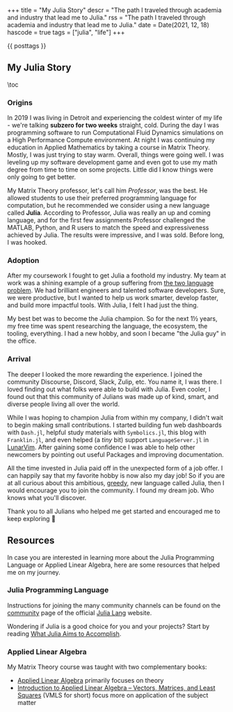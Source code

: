 +++
title = "My Julia Story"
descr = "The path I traveled through academia and industry that lead me to Julia."
rss = "The path I traveled through academia and industry that lead me to Julia."
date = Date(2021, 12, 18)
hascode = true
tags = ["julia", "life"]
+++

{{ posttags }}

## My Julia Story

\toc

### Origins

In 2019 I was living in Detroit and experiencing the coldest winter of my life -
we're talking **subzero for two weeks** straight, cold. During the day I was
programming software to run Computational Fluid Dynamics simulations on a High
Performance Compute environment. At night I was continuing my education in
Applied Mathematics by taking a course in Matrix Theory. Mostly, I was just
trying to stay warm. Overall, things were going well. I was leveling up my
software development game and even got to use my math degree from time to time
on some projects. Little did I know things were only going to get better.

My Matrix Theory professor, let's call him _Professor_, was the best. He
allowed students to use their preferred programming language for computation,
but he recommended we consider using a new language called **Julia**. According
to Professor, Julia was really an up and coming language, and for the first few
assignments Professor challenged the MATLAB, Python, and R users to match the
speed and expressiveness achieved by Julia. The results were impressive, and I
was sold. Before long, I was hooked.

### Adoption

After my coursework I fought to get Julia a foothold my industry. My team at
work was a shining example of a group suffering from [the two language
problem](https://youtu.be/qGW0GT1rCvs). We had brilliant engineers and talented
software developers. Sure, we were productive, but I wanted to help us work
smarter, develop faster, and build more impactful tools. With Julia, I felt I
had just the thing.

My best bet was to become the Julia champion. So for the next 1½ years,
my free time was spent researching the language, the ecosystem, the tooling,
everything. I had a new hobby, and soon I became "the Julia guy" in the office.

### Arrival

The deeper I looked the more rewarding the experience. I joined the community
Discourse, Discord, Slack, Zulip, etc. You name it, I was there. I loved finding
out what folks were able to build with Julia. Even cooler, I found out that this
community of Julians was made up of kind, smart, and diverse people living all
over the world.

While I was hoping to champion Julia from within my company, I didn't wait to
begin making small contributions. I started building fun web dashboards with
`Dash.jl`, helpful study materials with `Symbolics.jl`, this blog with
`Franklin.jl`, and even helped (a _tiny_ bit) support `LanguageServer.jl` in
[LunarVim](https://www.lunarvim.org/languages/julia.html#julia). After gaining
some confidence I was able to help other newcomers by pointing out useful
Packages and improving documentation.

All the time invested in Julia paid off in the unexpected form of a job offer. I
can happily say that my favorite hobby is now also my day job! So if you are at
all curious about this ambitious,
[greedy](https://julialang.org/blog/2012/02/why-we-created-julia/), new language
called Julia, then I would encourage you to join the community.  I found my
dream job. Who knows what you'll discover.

Thank you to all Julians who helped me get started and encouraged me to keep
exploring :pray:

## Resources

In case you are interested in learning more about the Julia Programming Language
or Applied Linear Algebra, here are some resources that helped me on my journey.

### Julia Programming Language

Instructions for joining the many community channels can be found on the
[community](https://julialang.org/community/) page of the official [Julia
Lang](https://julialang.org/) website.

Wondering if Julia is a good choice for you and your projects? Start by reading
[What Julia Aims to Accomplish](https://juliadatascience.io/julia_accomplish).

### Applied Linear Algebra

My Matrix Theory course was taught with two complementary books:

- [Applied Linear
       Algebra](https://www.maa.org/press/maa-reviews/applied-linear-algebra)
       primarily focuses on theory
- [Introduction to Applied Linear Algebra – Vectors, Matrices, and Least
       Squares](https://web.stanford.edu/~boyd/vmls/) (VMLS for short) focus
       more on application of the subject matter
